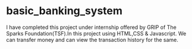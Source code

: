 # basic_banking_system
I have completed this project under internship offered by GRIP of The Sparks Foundation(TSF).In this project using HTML,CSS &amp; Javascript. We can transfer money and can view the transaction history for the same.

